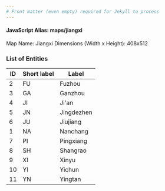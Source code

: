 ```yaml
---
# Front matter (even empty) required for Jekyll to process
---
```


#### JavaScript Alias: maps/jiangxi

Map Name: Jiangxi
Dimensions (Width x Height): 408x512





### List of Entities

ID | Short label | Label
---|---|---|
2|FU|Fuzhou
3|GA|Ganzhou
4|JI|Ji'an
5|JN|Jingdezhen
6|JU|Jiujiang
1|NA|Nanchang
7|PI|Pingxiang
8|SH|Shangrao
9|XI|Xinyu
10|YI|Yichun
11|YN|Yingtan
